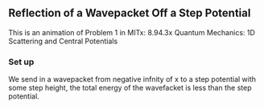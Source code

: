 ## Reflection of a Wavepacket Off a Step Potential

This is an animation of Problem 1 in MITx: 8.94.3x Quantum Mechanics: 1D Scattering and Central Potentials

### Set up
We send in a wavepacket from negative infnity of x to a step potential with some step height, the total energy of the wavefacket is less than the step potential.
